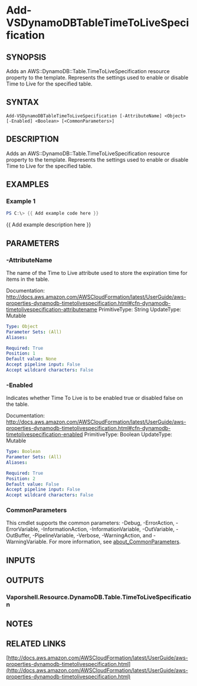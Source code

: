 # Add-VSDynamoDBTableTimeToLiveSpecification

## SYNOPSIS
Adds an AWS::DynamoDB::Table.TimeToLiveSpecification resource property to the template.
Represents the settings used to enable or disable Time to Live for the specified table.

## SYNTAX

```
Add-VSDynamoDBTableTimeToLiveSpecification [-AttributeName] <Object> [-Enabled] <Boolean> [<CommonParameters>]
```

## DESCRIPTION
Adds an AWS::DynamoDB::Table.TimeToLiveSpecification resource property to the template.
Represents the settings used to enable or disable Time to Live for the specified table.

## EXAMPLES

### Example 1
```powershell
PS C:\> {{ Add example code here }}
```

{{ Add example description here }}

## PARAMETERS

### -AttributeName
The name of the Time to Live attribute used to store the expiration time for items in the table.

Documentation: http://docs.aws.amazon.com/AWSCloudFormation/latest/UserGuide/aws-properties-dynamodb-timetolivespecification.html#cfn-dynamodb-timetolivespecification-attributename
PrimitiveType: String
UpdateType: Mutable

```yaml
Type: Object
Parameter Sets: (All)
Aliases:

Required: True
Position: 1
Default value: None
Accept pipeline input: False
Accept wildcard characters: False
```

### -Enabled
Indicates whether Time To Live is to be enabled true or disabled false on the table.

Documentation: http://docs.aws.amazon.com/AWSCloudFormation/latest/UserGuide/aws-properties-dynamodb-timetolivespecification.html#cfn-dynamodb-timetolivespecification-enabled
PrimitiveType: Boolean
UpdateType: Mutable

```yaml
Type: Boolean
Parameter Sets: (All)
Aliases:

Required: True
Position: 2
Default value: False
Accept pipeline input: False
Accept wildcard characters: False
```

### CommonParameters
This cmdlet supports the common parameters: -Debug, -ErrorAction, -ErrorVariable, -InformationAction, -InformationVariable, -OutVariable, -OutBuffer, -PipelineVariable, -Verbose, -WarningAction, and -WarningVariable. For more information, see [about_CommonParameters](http://go.microsoft.com/fwlink/?LinkID=113216).

## INPUTS

## OUTPUTS

### Vaporshell.Resource.DynamoDB.Table.TimeToLiveSpecification
## NOTES

## RELATED LINKS

[http://docs.aws.amazon.com/AWSCloudFormation/latest/UserGuide/aws-properties-dynamodb-timetolivespecification.html](http://docs.aws.amazon.com/AWSCloudFormation/latest/UserGuide/aws-properties-dynamodb-timetolivespecification.html)

